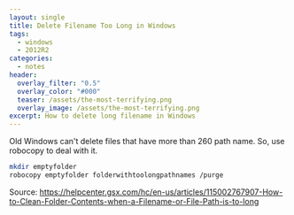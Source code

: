 ```yaml
---
layout: single
title: Delete Filename Too Long in Windows
tags:
  - windows
  - 2012R2
categories:
  - notes
header:
  overlay_filter: "0.5"
  overlay_color: "#000"
  teaser: /assets/the-most-terrifying.png
  overlay_image: /assets/the-most-terrifying.png
excerpt: How to delete long filename in Windows
---
```

Old Windows can't delete files that have more than 260 path name.
So, use robocopy to deal with it.

```sh
mkdir emptyfolder
robocopy emptyfolder folderwithtoolongpathnames /purge
```

Source:
https://helpcenter.gsx.com/hc/en-us/articles/115002767907-How-to-Clean-Folder-Contents-when-a-Filename-or-File-Path-is-to-long